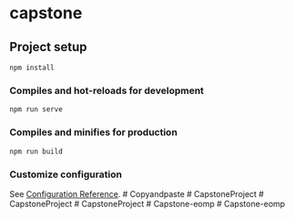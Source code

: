 # capstone

## Project setup
```
npm install
```

### Compiles and hot-reloads for development
```
npm run serve
```

### Compiles and minifies for production
```
npm run build
```

### Customize configuration
See [Configuration Reference](https://cli.vuejs.org/config/).
#   C o p y a n d p a s t e  
 #   C a p s t o n e P r o j e c t  
 #   C a p s t o n e P r o j e c t  
 #   C a p s t o n e P r o j e c t  
 #   C a p s t o n e - e o m p  
 #   C a p s t o n e - e o m p  
 